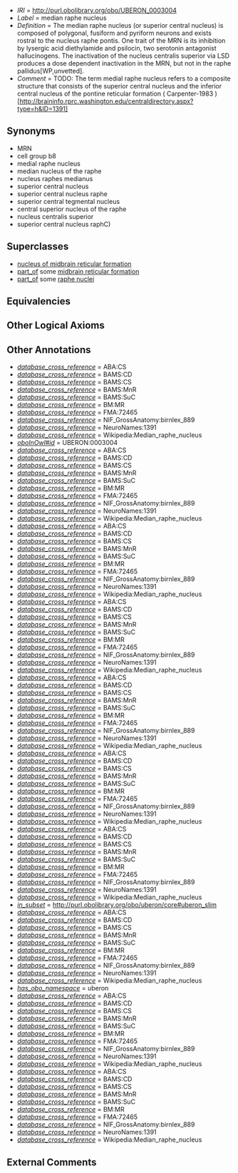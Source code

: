  * *IRI* = http://purl.obolibrary.org/obo/UBERON_0003004
 * *Label* = median raphe nucleus
 * *Definition* = The median raphe nucleus (or superior central nucleus) is composed of polygonal, fusiform and pyriform neurons and exists rostral to the nucleus raphe pontis. One trait of the MRN is its inhibition by lysergic acid diethylamide and psilocin, two serotonin antagonist hallucinogens. The inactivation of the nucleus centralis superior via LSD produces a dose dependent inactivation in the MRN, but not in the raphe pallidus[WP,unvetted].
 * *Comment* = TODO: The term medial raphe nucleus refers to a composite structure that consists of the superior central nucleus and the inferior central nucleus of the pontine reticular formation ( Carpenter-1983 )[http://braininfo.rprc.washington.edu/centraldirectory.aspx?type=h&ID=1391]

## Synonyms

 * MRN
 * cell group b8
 * medial raphe nucleus
 * median nucleus of the raphe
 * nucleus raphes medianus
 * superior central nucleus
 * superior central nucleus raphe
 * superior central tegmental nucleus
 * central superior nucleus of the raphe
 * nucleus centralis superior
 * superior central nucleus raphC)

## Superclasses

 * [nucleus of midbrain reticular formation](../../UBERON/15/UBERON_0007415.md)
 * [part_of](../../BFO/50/BFO_0000050.md) some [midbrain reticular formation](../../UBERON/39/UBERON_0002639.md)
 * [part_of](../../BFO/50/BFO_0000050.md) some [raphe nuclei](../../UBERON/84/UBERON_0004684.md)

## Equivalencies


## Other Logical Axioms


## Other Annotations

 * *[database_cross_reference](../../ef/oboInOwl#hasDbXref.md)* = ABA:CS
 * *[database_cross_reference](../../ef/oboInOwl#hasDbXref.md)* = BAMS:CD
 * *[database_cross_reference](../../ef/oboInOwl#hasDbXref.md)* = BAMS:CS
 * *[database_cross_reference](../../ef/oboInOwl#hasDbXref.md)* = BAMS:MnR
 * *[database_cross_reference](../../ef/oboInOwl#hasDbXref.md)* = BAMS:SuC
 * *[database_cross_reference](../../ef/oboInOwl#hasDbXref.md)* = BM:MR
 * *[database_cross_reference](../../ef/oboInOwl#hasDbXref.md)* = FMA:72465
 * *[database_cross_reference](../../ef/oboInOwl#hasDbXref.md)* = NIF_GrossAnatomy:birnlex_889
 * *[database_cross_reference](../../ef/oboInOwl#hasDbXref.md)* = NeuroNames:1391
 * *[database_cross_reference](../../ef/oboInOwl#hasDbXref.md)* = Wikipedia:Median_raphe_nucleus
 * *[oboInOwl#id](../../id/oboInOwl#id.md)* = UBERON:0003004
 * *[database_cross_reference](../../ef/oboInOwl#hasDbXref.md)* = ABA:CS
 * *[database_cross_reference](../../ef/oboInOwl#hasDbXref.md)* = BAMS:CD
 * *[database_cross_reference](../../ef/oboInOwl#hasDbXref.md)* = BAMS:CS
 * *[database_cross_reference](../../ef/oboInOwl#hasDbXref.md)* = BAMS:MnR
 * *[database_cross_reference](../../ef/oboInOwl#hasDbXref.md)* = BAMS:SuC
 * *[database_cross_reference](../../ef/oboInOwl#hasDbXref.md)* = BM:MR
 * *[database_cross_reference](../../ef/oboInOwl#hasDbXref.md)* = FMA:72465
 * *[database_cross_reference](../../ef/oboInOwl#hasDbXref.md)* = NIF_GrossAnatomy:birnlex_889
 * *[database_cross_reference](../../ef/oboInOwl#hasDbXref.md)* = NeuroNames:1391
 * *[database_cross_reference](../../ef/oboInOwl#hasDbXref.md)* = Wikipedia:Median_raphe_nucleus
 * *[database_cross_reference](../../ef/oboInOwl#hasDbXref.md)* = ABA:CS
 * *[database_cross_reference](../../ef/oboInOwl#hasDbXref.md)* = BAMS:CD
 * *[database_cross_reference](../../ef/oboInOwl#hasDbXref.md)* = BAMS:CS
 * *[database_cross_reference](../../ef/oboInOwl#hasDbXref.md)* = BAMS:MnR
 * *[database_cross_reference](../../ef/oboInOwl#hasDbXref.md)* = BAMS:SuC
 * *[database_cross_reference](../../ef/oboInOwl#hasDbXref.md)* = BM:MR
 * *[database_cross_reference](../../ef/oboInOwl#hasDbXref.md)* = FMA:72465
 * *[database_cross_reference](../../ef/oboInOwl#hasDbXref.md)* = NIF_GrossAnatomy:birnlex_889
 * *[database_cross_reference](../../ef/oboInOwl#hasDbXref.md)* = NeuroNames:1391
 * *[database_cross_reference](../../ef/oboInOwl#hasDbXref.md)* = Wikipedia:Median_raphe_nucleus
 * *[database_cross_reference](../../ef/oboInOwl#hasDbXref.md)* = ABA:CS
 * *[database_cross_reference](../../ef/oboInOwl#hasDbXref.md)* = BAMS:CD
 * *[database_cross_reference](../../ef/oboInOwl#hasDbXref.md)* = BAMS:CS
 * *[database_cross_reference](../../ef/oboInOwl#hasDbXref.md)* = BAMS:MnR
 * *[database_cross_reference](../../ef/oboInOwl#hasDbXref.md)* = BAMS:SuC
 * *[database_cross_reference](../../ef/oboInOwl#hasDbXref.md)* = BM:MR
 * *[database_cross_reference](../../ef/oboInOwl#hasDbXref.md)* = FMA:72465
 * *[database_cross_reference](../../ef/oboInOwl#hasDbXref.md)* = NIF_GrossAnatomy:birnlex_889
 * *[database_cross_reference](../../ef/oboInOwl#hasDbXref.md)* = NeuroNames:1391
 * *[database_cross_reference](../../ef/oboInOwl#hasDbXref.md)* = Wikipedia:Median_raphe_nucleus
 * *[database_cross_reference](../../ef/oboInOwl#hasDbXref.md)* = ABA:CS
 * *[database_cross_reference](../../ef/oboInOwl#hasDbXref.md)* = BAMS:CD
 * *[database_cross_reference](../../ef/oboInOwl#hasDbXref.md)* = BAMS:CS
 * *[database_cross_reference](../../ef/oboInOwl#hasDbXref.md)* = BAMS:MnR
 * *[database_cross_reference](../../ef/oboInOwl#hasDbXref.md)* = BAMS:SuC
 * *[database_cross_reference](../../ef/oboInOwl#hasDbXref.md)* = BM:MR
 * *[database_cross_reference](../../ef/oboInOwl#hasDbXref.md)* = FMA:72465
 * *[database_cross_reference](../../ef/oboInOwl#hasDbXref.md)* = NIF_GrossAnatomy:birnlex_889
 * *[database_cross_reference](../../ef/oboInOwl#hasDbXref.md)* = NeuroNames:1391
 * *[database_cross_reference](../../ef/oboInOwl#hasDbXref.md)* = Wikipedia:Median_raphe_nucleus
 * *[database_cross_reference](../../ef/oboInOwl#hasDbXref.md)* = ABA:CS
 * *[database_cross_reference](../../ef/oboInOwl#hasDbXref.md)* = BAMS:CD
 * *[database_cross_reference](../../ef/oboInOwl#hasDbXref.md)* = BAMS:CS
 * *[database_cross_reference](../../ef/oboInOwl#hasDbXref.md)* = BAMS:MnR
 * *[database_cross_reference](../../ef/oboInOwl#hasDbXref.md)* = BAMS:SuC
 * *[database_cross_reference](../../ef/oboInOwl#hasDbXref.md)* = BM:MR
 * *[database_cross_reference](../../ef/oboInOwl#hasDbXref.md)* = FMA:72465
 * *[database_cross_reference](../../ef/oboInOwl#hasDbXref.md)* = NIF_GrossAnatomy:birnlex_889
 * *[database_cross_reference](../../ef/oboInOwl#hasDbXref.md)* = NeuroNames:1391
 * *[database_cross_reference](../../ef/oboInOwl#hasDbXref.md)* = Wikipedia:Median_raphe_nucleus
 * *[database_cross_reference](../../ef/oboInOwl#hasDbXref.md)* = ABA:CS
 * *[database_cross_reference](../../ef/oboInOwl#hasDbXref.md)* = BAMS:CD
 * *[database_cross_reference](../../ef/oboInOwl#hasDbXref.md)* = BAMS:CS
 * *[database_cross_reference](../../ef/oboInOwl#hasDbXref.md)* = BAMS:MnR
 * *[database_cross_reference](../../ef/oboInOwl#hasDbXref.md)* = BAMS:SuC
 * *[database_cross_reference](../../ef/oboInOwl#hasDbXref.md)* = BM:MR
 * *[database_cross_reference](../../ef/oboInOwl#hasDbXref.md)* = FMA:72465
 * *[database_cross_reference](../../ef/oboInOwl#hasDbXref.md)* = NIF_GrossAnatomy:birnlex_889
 * *[database_cross_reference](../../ef/oboInOwl#hasDbXref.md)* = NeuroNames:1391
 * *[database_cross_reference](../../ef/oboInOwl#hasDbXref.md)* = Wikipedia:Median_raphe_nucleus
 * *[in_subset](../../et/oboInOwl#inSubset.md)* = http://purl.obolibrary.org/obo/uberon/core#uberon_slim
 * *[database_cross_reference](../../ef/oboInOwl#hasDbXref.md)* = ABA:CS
 * *[database_cross_reference](../../ef/oboInOwl#hasDbXref.md)* = BAMS:CD
 * *[database_cross_reference](../../ef/oboInOwl#hasDbXref.md)* = BAMS:CS
 * *[database_cross_reference](../../ef/oboInOwl#hasDbXref.md)* = BAMS:MnR
 * *[database_cross_reference](../../ef/oboInOwl#hasDbXref.md)* = BAMS:SuC
 * *[database_cross_reference](../../ef/oboInOwl#hasDbXref.md)* = BM:MR
 * *[database_cross_reference](../../ef/oboInOwl#hasDbXref.md)* = FMA:72465
 * *[database_cross_reference](../../ef/oboInOwl#hasDbXref.md)* = NIF_GrossAnatomy:birnlex_889
 * *[database_cross_reference](../../ef/oboInOwl#hasDbXref.md)* = NeuroNames:1391
 * *[database_cross_reference](../../ef/oboInOwl#hasDbXref.md)* = Wikipedia:Median_raphe_nucleus
 * *[has_obo_namespace](../../ce/oboInOwl#hasOBONamespace.md)* = uberon
 * *[database_cross_reference](../../ef/oboInOwl#hasDbXref.md)* = ABA:CS
 * *[database_cross_reference](../../ef/oboInOwl#hasDbXref.md)* = BAMS:CD
 * *[database_cross_reference](../../ef/oboInOwl#hasDbXref.md)* = BAMS:CS
 * *[database_cross_reference](../../ef/oboInOwl#hasDbXref.md)* = BAMS:MnR
 * *[database_cross_reference](../../ef/oboInOwl#hasDbXref.md)* = BAMS:SuC
 * *[database_cross_reference](../../ef/oboInOwl#hasDbXref.md)* = BM:MR
 * *[database_cross_reference](../../ef/oboInOwl#hasDbXref.md)* = FMA:72465
 * *[database_cross_reference](../../ef/oboInOwl#hasDbXref.md)* = NIF_GrossAnatomy:birnlex_889
 * *[database_cross_reference](../../ef/oboInOwl#hasDbXref.md)* = NeuroNames:1391
 * *[database_cross_reference](../../ef/oboInOwl#hasDbXref.md)* = Wikipedia:Median_raphe_nucleus
 * *[database_cross_reference](../../ef/oboInOwl#hasDbXref.md)* = ABA:CS
 * *[database_cross_reference](../../ef/oboInOwl#hasDbXref.md)* = BAMS:CD
 * *[database_cross_reference](../../ef/oboInOwl#hasDbXref.md)* = BAMS:CS
 * *[database_cross_reference](../../ef/oboInOwl#hasDbXref.md)* = BAMS:MnR
 * *[database_cross_reference](../../ef/oboInOwl#hasDbXref.md)* = BAMS:SuC
 * *[database_cross_reference](../../ef/oboInOwl#hasDbXref.md)* = BM:MR
 * *[database_cross_reference](../../ef/oboInOwl#hasDbXref.md)* = FMA:72465
 * *[database_cross_reference](../../ef/oboInOwl#hasDbXref.md)* = NIF_GrossAnatomy:birnlex_889
 * *[database_cross_reference](../../ef/oboInOwl#hasDbXref.md)* = NeuroNames:1391
 * *[database_cross_reference](../../ef/oboInOwl#hasDbXref.md)* = Wikipedia:Median_raphe_nucleus

## External Comments

